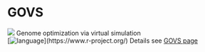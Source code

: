 # GOVS
<a href="https://www.r-project.org/" target="_blank"><img src="https://img.shields.io/badge/language-R-orange?style=plastic"></a>
Genome optimization via virtual simulation <br/>
[![language]("https://img.shields.io/badge/language-R-orange?style=plastic")](https://www.r-project.org/)
Details see [GOVS page](https://govs-pack.github.io/)
